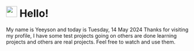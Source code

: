  <h1>
    <img src="https://emojis.slackmojis.com/emojis/images/1643510097/45343/hi.gif?1643510097" width="30"/> 
    Hello!
 </h1>
 <p>
    My name is Yeeyson and today is Tuesday, 14 May 2024
    Thanks for visiting my profile, I have some test projects going on others are done learning projects and others are real projects.
    Feel free to watch and use them.
 </p>